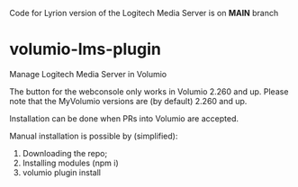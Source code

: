Code for Lyrion version of the Logitech Media Server is on **MAIN** branch

# volumio-lms-plugin
Manage Logitech Media Server in Volumio

The button for the webconsole only works in Volumio 2.260 and up. Please note that the MyVolumio versions are (by default) 2.260 and up.

Installation can be done when PRs into Volumio are accepted.

Manual installation is possible by (simplified):

1. Downloading the repo;
2. Installing modules (npm i)
3. volumio plugin install
